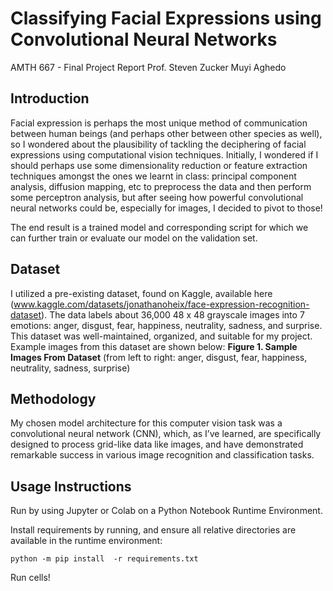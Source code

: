 # Classifying Facial Expressions using Convolutional Neural Networks

AMTH 667 - Final Project Report
Prof. Steven Zucker
Muyi Aghedo

## Introduction

Facial expression is perhaps the most unique method of communication between human beings 
(and perhaps other between other species as well), so I wondered about the plausibility of
tackling the deciphering of facial expressions using computational vision techniques.
Initially, I wondered if I should perhaps use some dimensionality reduction or feature extraction
techniques amongst the ones we learnt in class: principal component analysis, diffusion
mapping, etc to preprocess the data and then perform some perceptron analysis, but after
seeing how powerful convolutional neural networks could be, especially for images, I decided to
pivot to those!

The end result is a trained model and corresponding script for which we can further train or
evaluate our model on the validation set.

## Dataset

I utilized a pre-existing dataset, found on Kaggle, available here
(www.kaggle.com/datasets/jonathanoheix/face-expression-recognition-dataset).
The data labels about 36,000 48 x 48 grayscale images into 7 emotions: anger, disgust, fear,
happiness, neutrality, sadness, and surprise. This dataset was well-maintained, organized, and
suitable for my project. Example images from this dataset are shown below:
**Figure 1. Sample Images From Dataset**
(from left to right: anger, disgust, fear, happiness, neutrality, sadness, surprise)

## Methodology

My chosen model architecture for this computer vision task was a convolutional neural network
(CNN), which, as I’ve learned, are specifically designed to process grid-like data like images,
and have demonstrated remarkable success in various image recognition and classification tasks. 

## Usage Instructions

Run by using Jupyter or Colab on a Python Notebook Runtime Environment.

Install requirements by running, and ensure all relative directories are available in the runtime environment:
```
python -m pip install  -r requirements.txt
```
Run cells!


